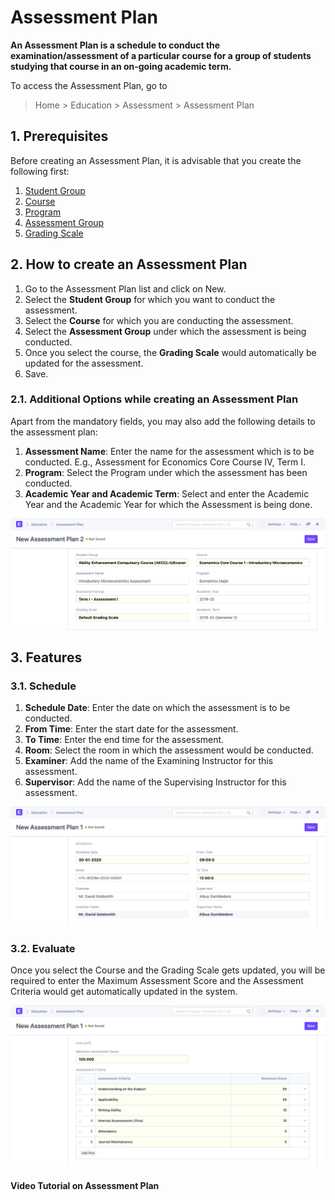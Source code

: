 
# Assessment Plan



**An Assessment Plan is a schedule to conduct the examination/assessment of a particular course for a group of students studying that course in an on-going academic term.**


To access the Assessment Plan, go to


> Home > Education > Assessment > Assessment Plan


## 1. Prerequisites


Before creating an Assessment Plan, it is advisable that you create the following first:


1. [Student Group](/docs/en/education/student-group)
2. [Course](/docs/en/education/course)
3. [Program](/docs/en/education/program)
4. [Assessment Group](/docs/en/education/assessment_group)
5. [Grading Scale](/docs/en/education/grading_scale)


## 2. How to create an Assessment Plan


1. Go to the Assessment Plan list and click on New.
2. Select the **Student Group** for which you want to conduct the assessment.
3. Select the **Course** for which you are conducting the assessment.
4. Select the **Assessment Group** under which the assessment is being conducted.
5. Once you select the course, the **Grading Scale** would automatically be updated for the assessment.
6. Save.


### 2.1. Additional Options while creating an Assessment Plan


Apart from the mandatory fields, you may also add the following details to the assessment plan:


1. **Assessment Name**: Enter the name for the assessment which is to be conducted. E.g., Assessment for Economics Core Course IV, Term I.
2. **Program**: Select the Program under which the assessment has been conducted.
3. **Academic Year and Academic Term**: Select and enter the Academic Year and the Academic Year for which the Assessment is being done.


![Assessment Plan](/files/assessment-plan-4.png)


## 3. Features


### 3.1. Schedule


1. **Schedule Date**: Enter the date on which the assessment is to be conducted.
2. **From Time**: Enter the start date for the assessment.
3. **To Time**: Enter the end time for the assessment.
4. **Room**: Select the room in which the assessment would be conducted.
5. **Examiner**: Add the name of the Examining Instructor for this assessment.
6. **Supervisor**: Add the name of the Supervising Instructor for this assessment.


![Assessment Plan](/files/education-assessment-plan-2.png)


### 3.2. Evaluate


Once you select the Course and the Grading Scale gets updated, you will be required to enter the Maximum Assessment Score and the Assessment Criteria would get automatically updated in the system.


![Assessment Plan](/files/education-assessment-plan-3.png)


#### Video Tutorial on Assessment Plan










